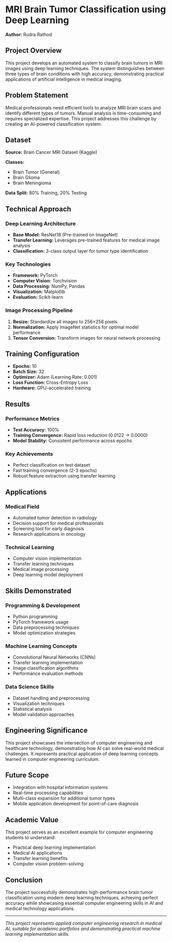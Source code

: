 # MRI Brain Tumor Classification using Deep Learning

**Author:** Rudra Rathod

## Project Overview

This project develops an automated system to classify brain tumors in MRI images using deep learning techniques. The system distinguishes between three types of brain conditions with high accuracy, demonstrating practical applications of artificial intelligence in medical imaging.

## Problem Statement

Medical professionals need efficient tools to analyze MRI brain scans and identify different types of tumors. Manual analysis is time-consuming and requires specialized expertise. This project addresses this challenge by creating an AI-powered classification system.

## Dataset

**Source:** Brain Cancer MRI Dataset (Kaggle)

**Classes:**
- Brain Tumor (General)
- Brain Glioma
- Brain Meningioma

**Data Split:** 80% Training, 20% Testing

## Technical Approach

### Deep Learning Architecture
- **Base Model:** ResNet18 (Pre-trained on ImageNet)
- **Transfer Learning:** Leverages pre-trained features for medical image analysis
- **Classification:** 3-class output layer for tumor type identification

### Key Technologies
- **Framework:** PyTorch
- **Computer Vision:** Torchvision
- **Data Processing:** NumPy, Pandas
- **Visualization:** Matplotlib
- **Evaluation:** Scikit-learn

### Image Processing Pipeline
1. **Resize:** Standardize all images to 256×256 pixels
2. **Normalization:** Apply ImageNet statistics for optimal model performance
3. **Tensor Conversion:** Transform images for neural network processing

## Training Configuration

- **Epochs:** 10
- **Batch Size:** 32
- **Optimizer:** Adam (Learning Rate: 0.001)
- **Loss Function:** Cross-Entropy Loss
- **Hardware:** GPU-accelerated training

## Results

### Performance Metrics
- **Test Accuracy:** 100%
- **Training Convergence:** Rapid loss reduction (0.0122 → 0.0000)
- **Model Stability:** Consistent performance across epochs

### Key Achievements
- Perfect classification on test dataset
- Fast training convergence (2-3 epochs)
- Robust feature extraction using transfer learning

## Applications

### Medical Field
- Automated tumor detection in radiology
- Decision support for medical professionals
- Screening tool for early diagnosis
- Research applications in oncology

### Technical Learning
- Computer vision implementation
- Transfer learning techniques
- Medical image processing
- Deep learning model deployment

## Skills Demonstrated

### Programming & Development
- Python programming
- PyTorch framework usage
- Data preprocessing techniques
- Model optimization strategies

### Machine Learning Concepts
- Convolutional Neural Networks (CNNs)
- Transfer learning implementation
- Image classification algorithms
- Performance evaluation methods

### Data Science Skills
- Dataset handling and preprocessing
- Visualization techniques
- Statistical analysis
- Model validation approaches

## Engineering Significance

This project showcases the intersection of computer engineering and healthcare technology, demonstrating how AI can solve real-world medical challenges. It represents practical application of deep learning concepts learned in computer engineering curriculum.

## Future Scope

- Integration with hospital information systems
- Real-time processing capabilities
- Multi-class expansion for additional tumor types
- Mobile application development for point-of-care diagnosis

## Academic Value

This project serves as an excellent example for computer engineering students to understand:
- Practical deep learning implementation
- Medical AI applications
- Transfer learning benefits
- Computer vision problem-solving

## Conclusion

The project successfully demonstrates high-performance brain tumor classification using modern deep learning techniques, achieving perfect accuracy while showcasing essential computer engineering skills in AI and medical technology applications.

---

*This project represents applied computer engineering research in medical AI, suitable for academic portfolios and demonstrating practical machine learning implementation skills.*
